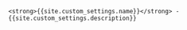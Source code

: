 <footer id="app-site-footer">

    <strong>{{site.custom_settings.name}}</strong> - {{site.custom_settings.description}}

</footer>
